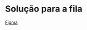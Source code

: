 # Solução para a fila
[Figma](https://www.figma.com/proto/m0pASCceNCvmovRIrXQ2bE/SesiCantina?node-id=11-21&starting-point-node-id=11%3A21&scaling=scale-down)